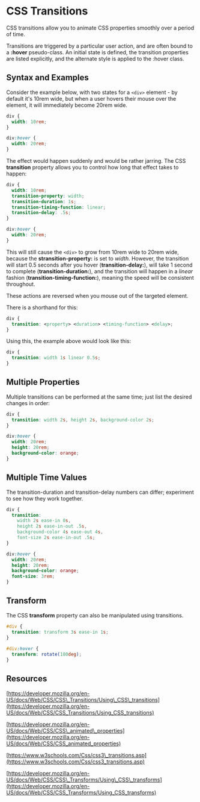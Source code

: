 # CSS Transitions


CSS transitions allow you to animate CSS properties smoothly over a period of time.

Transitions are triggered by a particular user action, and are often bound to a
**:hover** pseudo-class. An initial state is defined, the transition properties
are listed explicitly, and the alternate style is applied to the :hover class.


## Syntax and Examples

Consider the example below, with two states for a `<div>` element - by default
it's 10rem wide, but when a user hovers their mouse over the element, it will
immediately become 20rem wide. 

```css
div {
  width: 10rem;
}

div:hover {
  width: 20rem;
}
```


The effect would happen suddenly and would be rather jarring. The CSS
**transition** property allows you to control how long that effect takes to
happen: 

```css
div {
  width: 10rem;
  transition-property: width;
  transition-duration: 1s;
  transition-timing-function: linear;
  transition-delay: .5s;
}

div:hover {
  width: 20rem;
}
```

This will still cause the `<div>` to grow from 10rem wide to 20rem
wide, because the **stransition-property:** is set to *width*.
However, the transition will start 0.5 seconds after you hover
(**transition-delay:**), will take 1 second to complete
(**transition-duration:**), and the transition will happen in a
*linear* fashion (**transition-timing-function:**), meaning the speed
will be consistent throughout.

These actions are reversed when you mouse out of the targeted element.

There is a shorthand for this:

```css
div {
  transition: <property> <duration> <timing-function> <delay>;
}
```
  
Using this, the example above would look like this:

```css
div {
  transition: width 1s linear 0.5s;
}
```



## Multiple Properties

Multiple transitions can be performed at the same time; just list the desired changes in order:

```css
div {
  transition: width 2s, height 2s, background-color 2s;
}

div:hover {
  width: 20rem; 
  height: 20rem;
  background-color: orange;
}
```


## Multiple Time Values

The transition-duration and transition-delay numbers can differ; experiment to see how they work together.


```css
div {
  transition: 
    width 2s ease-in 0s, 
    height 2s ease-in-out .5s,
    background-color 4s ease-out 4s,
    font-size 2s ease-in-out .5s;
}

div:hover {
  width: 20rem; 
  height: 20rem;
  background-color: orange;
  font-size: 3rem;
}
```


## Transform

The CSS **transform** property can also be manipulated using transitions. 


```css
#div {
  transition: transform 3s ease-in 1s;
}
  
#div:hover {
  transform: rotate(180deg);
}
```


## Resources 

[https://developer.mozilla.org/en-US/docs/Web/CSS/CSS\_Transitions/Using\_CSS\_transitions](https://developer.mozilla.org/en-US/docs/Web/CSS/CSS_Transitions/Using_CSS_transitions)

[https://developer.mozilla.org/en-US/docs/Web/CSS/CSS\_animated\_properties](https://developer.mozilla.org/en-US/docs/Web/CSS/CSS_animated_properties)

[https://www.w3schools.com/Css/css3\_transitions.asp](https://www.w3schools.com/Css/css3_transitions.asp)

[https://developer.mozilla.org/en-US/docs/Web/CSS/CSS\_Transforms/Using\_CSS\_transforms](https://developer.mozilla.org/en-US/docs/Web/CSS/CSS_Transforms/Using_CSS_transforms)
